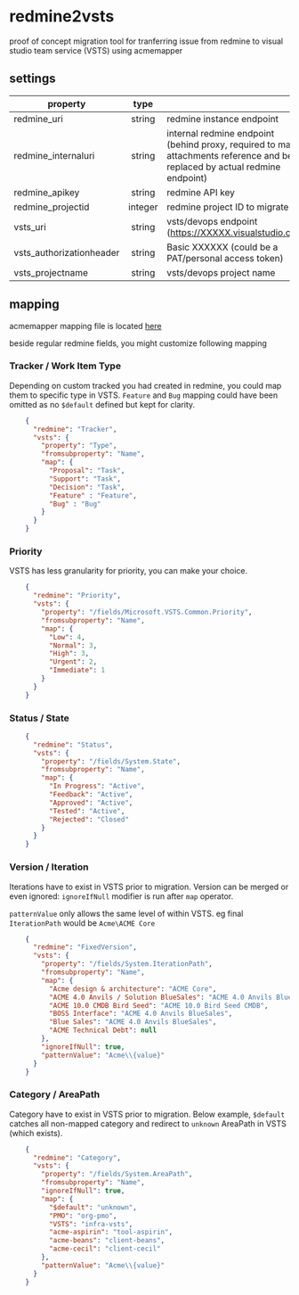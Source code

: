 # redmine2vsts
proof of concept migration tool for tranferring issue from redmine to visual studio team service (VSTS) using acmemapper

## settings

| property | type |  |
|---------------------|:------:|------------------------------------------------------------------------------------------------------------------------------|
| redmine_uri | string | redmine instance endpoint |
| redmine_internaluri | string | internal redmine endpoint (behind proxy, required to match attachments reference and be replaced by actual redmine endpoint) |
| redmine_apikey | string | redmine API key |
| redmine_projectid | integer | redmine project ID to migrate |
| vsts_uri | string | vsts/devops endpoint (https://XXXXX.visualstudio.com) |
| vsts_authorizationheader | string | Basic XXXXXX (could be a PAT/personal access token)
| vsts_projectname | string | vsts/devops project name

## mapping

acmemapper mapping file is located [here](redminemigration/Maps/issue.json)

beside regular redmine fields, you might customize following mapping

### Tracker / Work Item Type

Depending on custom tracked you had created in redmine, you could map them to specific type in VSTS. `Feature` and `Bug` mapping could have been omitted as no `$default` defined but kept for clarity.

```json
    {
      "redmine": "Tracker",
      "vsts": {
        "property": "Type",
        "fromsubproperty": "Name",
        "map": {
          "Proposal": "Task",
          "Support": "Task",
          "Decision": "Task",
          "Feature" : "Feature",
          "Bug" : "Bug"
        }
      }
    }
```

### Priority

VSTS has less granularity for priority, you can make your choice.

```json
    {
      "redmine": "Priority",
      "vsts": {
        "property": "/fields/Microsoft.VSTS.Common.Priority",
        "fromsubproperty": "Name",
        "map": {
          "Low": 4,
          "Normal": 3,
          "High": 3,
          "Urgent": 2,
          "Immediate": 1
        }
      }
    }
```

### Status / State

```json
    {
      "redmine": "Status",
      "vsts": {
        "property": "/fields/System.State",
        "fromsubproperty": "Name",
        "map": {
          "In Progress": "Active",
          "Feedback": "Active",
          "Approved": "Active",
          "Tested": "Active",
          "Rejected": "Closed"
        }
      }
    }
```

### Version / Iteration

Iterations have to exist in VSTS prior to migration. Version can be merged or even ignored: `ignoreIfNull` modifier is run after `map` operator. 

`patternValue` only allows the same level of within VSTS. eg final `IterationPath` would be `Acme\ACME Core`

```json
    {
      "redmine": "FixedVersion",
      "vsts": {
        "property": "/fields/System.IterationPath",
        "fromsubproperty": "Name",
        "map": {
          "Acme design & architecture": "ACME Core",
          "ACME 4.0 Anvils / Solution BlueSales": "ACME 4.0 Anvils BlueSales",
          "ACME 10.0 CMDB Bird Seed": "ACME 10.0 Bird Seed CMDB",
          "BOSS Interface": "ACME 4.0 Anvils BlueSales",
          "Blue Sales": "ACME 4.0 Anvils BlueSales",
          "ACME Technical Debt": null
        },
        "ignoreIfNull": true,
        "patternValue": "Acme\\{value}"
      }
    }
```

### Category / AreaPath

Category have to exist in VSTS prior to migration. Below example, `$default` catches all non-mapped category and redirect to `unknown` AreaPath in VSTS (which exists).

```json
    {
      "redmine": "Category",
      "vsts": {
        "property": "/fields/System.AreaPath",
        "fromsubproperty": "Name",
        "ignoreIfNull": true,
        "map": {
          "$default": "unknown",
          "PMO": "org-pmo",
          "VSTS": "infra-vsts",
          "acme-aspirin": "tool-aspirin",
          "acme-beans": "client-beans",
          "acme-cecil": "client-cecil"
        },
        "patternValue": "Acme\\{value}"
      }
    }
```